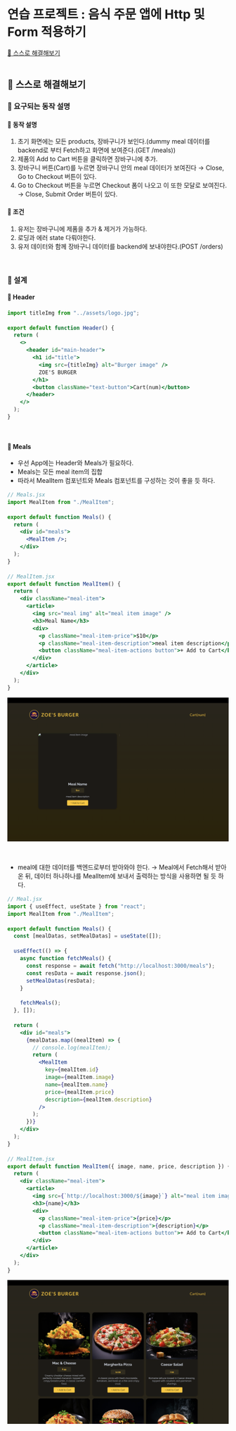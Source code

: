 # 연습 프로젝트 : 음식 주문 앱에 Http 및 Form 적용하기

[📌 스스로 해결해보기](#-스스로-해결해보기)<br>
<br>

## 📌 스스로 해결해보기

### 📖 요구되는 동작 설명

#### 💎 동작 설명

1. 초기 화면에는 모든 products, 장바구니가 보인다.(dummy meal 데이터를 backend로 부터 Fetch하고 화면에 보여준다.(GET /meals))
2. 제품의 Add to Cart 버튼을 클릭하면 장바구니에 추가.
3. 장바구니 버튼(Cart)를 누르면 장바구니 안의 meal 데이터가 보여진다 &rarr; Close, Go to Checkout 버튼이 있다.
4. Go to Checkout 버튼을 누르면 Checkout 폼이 나오고 이 또한 모달로 보여진다. &rarr; Close, Submit Order 버튼이 있다.

#### 💎 조건

1. 유저는 장바구니에 제품을 추가 & 제거가 가능하다.
2. 로딩과 에러 state 다뤄야한다.
3. 유저 데이터와 함께 장바구니 데이터를 backend에 보내야한다.(POST /orders)

<br>

### 📖 설계

#### 💎 Header

```jsx
import titleImg from "../assets/logo.jpg";

export default function Header() {
  return (
    <>
      <header id="main-header">
        <h1 id="title">
          <img src={titleImg} alt="Burger image" />
          ZOE'S BURGER
        </h1>
        <button className="text-button">Cart(num)</button>
      </header>
    </>
  );
}
```

<br>

#### 💎 Meals

- 우선 App에는 Header와 Meals가 필요하다.
- Meals는 모든 meal item의 집합
- 따라서 MealItem 컴포넌트와 Meals 컴포넌트를 구성하는 것이 좋을 듯 하다.

```jsx
// Meals.jsx
import MealItem from "./MealItem";

export default function Meals() {
  return (
    <div id="meals">
      <MealItem />;
    </div>
  );
}

// MealItem.jsx
export default function MealItem() {
  return (
    <div className="meal-item">
      <article>
        <img src="meal img" alt="meal item image" />
        <h3>Meal Name</h3>
        <div>
          <p className="meal-item-price">$10</p>
          <p className="meal-item-description">meal item description</p>
          <button className="meal-item-actions button">+ Add to Cart</button>
        </div>
      </article>
    </div>
  );
}
```

![초기](./src/assets/projectImg/meal-1.png)

<br>

- meal에 대한 데이터를 백엔드로부터 받아와야 한다. &rarr; Meal에서 Fetch해서 받아온 뒤, 데이터 하나하나를 MealItem에 보내서 출력하는 방식을 사용하면 될 듯 하다.

```jsx
// Meal.jsx
import { useEffect, useState } from "react";
import MealItem from "./MealItem";

export default function Meals() {
  const [mealDatas, setMealDatas] = useState([]);

  useEffect(() => {
    async function fetchMeals() {
      const response = await fetch("http://localhost:3000/meals");
      const resData = await response.json();
      setMealDatas(resData);
    }

    fetchMeals();
  }, []);

  return (
    <div id="meals">
      {mealDatas.map((mealItem) => {
        // console.log(mealItem);
        return (
          <MealItem
            key={mealItem.id}
            image={mealItem.image}
            name={mealItem.name}
            price={mealItem.price}
            description={mealItem.description}
          />
        );
      })}
    </div>
  );
}

// MealItem.jsx
export default function MealItem({ image, name, price, description }) {
  return (
    <div className="meal-item">
      <article>
        <img src={`http://localhost:3000/${image}`} alt="meal item image" />
        <h3>{name}</h3>
        <div>
          <p className="meal-item-price">{price}</p>
          <p className="meal-item-description">{description}</p>
          <button className="meal-item-actions button">+ Add to Cart</button>
        </div>
      </article>
    </div>
  );
}
```

![fetch meal data](./src/assets/projectImg/mealFetch.png)
